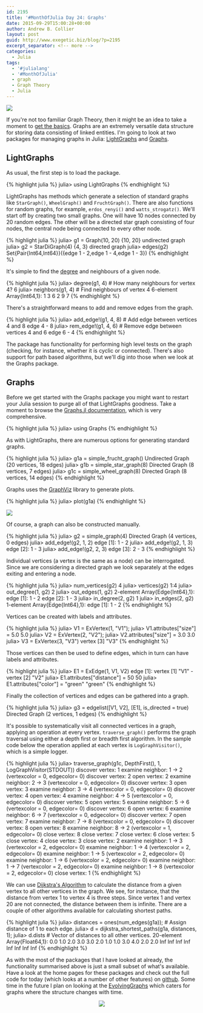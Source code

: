 ```yaml
---
id: 2195
title: '#MonthOfJulia Day 24: Graphs'
date: 2015-09-29T15:00:28+00:00
author: Andrew B. Collier
layout: post
guid: http://www.exegetic.biz/blog/?p=2195
excerpt_separator: <!-- more -->
categories:
  - Julia
tags:
  - '#julialang'
  - '#MonthOfJulia'
  - graph
  - Graph Theory
  - Julia
---
```


<!-- more -->

<img src="{{ site.baseurl }}/static/img/2015/09/Julia-Logo-Graphs.png" >

If you're not too familiar Graph Theory, then it might be an idea to take a moment to [get the basics](https://en.wikipedia.org/wiki/Graph_theory). Graphs are an extremely versatile data structure for storing data consisting of linked entities. I'm going to look at two packages for managing graphs in Julia: [LightGraphs](https://github.com/JuliaGraphs/LightGraphs.jl) and [Graphs](https://github.com/JuliaLang/Graphs.jl).

## LightGraphs

As usual, the first step is to load the package.

{% highlight julia %}
julia> using LightGraphs
{% endhighlight %}

LightGraphs has methods which generate a selection of standard graphs like `StarGraph()`, `WheelGraph()` and `FruchtGraph()`. There are also functions for random graphs, for example, `erdos_renyi()` and `watts_strogatz()`. We'll start off by creating two small graphs. One will have 10 nodes connected by 20 random edges. The other will be a directed star graph consisting of four nodes, the central node being connected to every other node.

{% highlight julia %}
julia> g1 = Graph(10, 20)
{10, 20} undirected graph
julia> g2 = StarDiGraph(4)
{4, 3} directed graph
julia> edges(g2)
Set{Pair{Int64,Int64}}({edge 1 - 2,edge 1 - 4,edge 1 - 3})
{% endhighlight %}

It's simple to find the [degree](https://en.wikipedia.org/wiki/Graph_theory#Definitions) and neighbours of a given node.

{% highlight julia %}
julia> degree(g1, 4) # How many neighbours for vertex 4?
6
julia> neighbors(g1, 4) # Find neighbours of vertex 4
6-element Array{Int64,1}:
 1
 3
 6
 2
 9
 7
{% endhighlight %}

There's a straightforward means to add and remove edges from the graph.

{% highlight julia %}
julia> add_edge!(g1, 4, 8) # Add edge between vertices 4 and 8
edge 4 - 8
julia> rem_edge!(g1, 4, 6) # Remove edge between vertices 4 and 6
edge 6 - 4
{% endhighlight %}

The package has functionality for performing high level tests on the graph (checking, for instance, whether it is cyclic or connected). There's also support for path based algorithms, but we'll dig into those when we look at the Graphs package.

## Graphs

Before we get started with the Graphs package you might want to restart your Julia session to purge all of that LightGraphs goodness. Take a moment to browse the [Graphs.jl documentation](http://graphsjl-docs.readthedocs.org/en/latest/), which is very comprehensive.

{% highlight julia %}
julia> using Graphs
{% endhighlight %}

As with LightGraphs, there are numerous options for generating standard graphs.

{% highlight julia %}
julia> g1a = simple\_frucht\_graph()
Undirected Graph (20 vertices, 18 edges)
julia> g1b = simple\_star\_graph(8)
Directed Graph (8 vertices, 7 edges)
julia> g1c = simple\_wheel\_graph(8)
Directed Graph (8 vertices, 14 edges)
{% endhighlight %}

Graphs uses the [GraphViz](https://github.com/Keno/GraphViz.jl) library to generate plots.

{% highlight julia %}
julia> plot(g1a)
{% endhighlight %}

<img src="{{ site.baseurl }}/static/img/2015/09/sample-graph.png" >

Of course, a graph can also be constructed manually.

{% highlight julia %}
julia> g2 = simple_graph(4)
Directed Graph (4 vertices, 0 edges)
julia> add_edge!(g2, 1, 2)
edge [1]: 1 - 2
julia> add_edge!(g2, 1, 3)
edge [2]: 1 - 3
julia> add_edge!(g2, 2, 3)
edge [3]: 2 - 3
{% endhighlight %}

Individual vertices (a vertex is the same as a node) can be interrogated. Since we are considering a directed graph we look separately at the edges exiting and entering a node.

{% highlight julia %}
julia> num_vertices(g2)
4
julia> vertices(g2)
1:4
julia> out_degree(1, g2)
2
julia> out_edges(1, g2)
2-element Array{Edge{Int64},1}:
 edge [1]: 1 - 2
 edge [2]: 1 - 3
julia> in_degree(2, g2)
1
julia> in_edges(2, g2)
1-element Array{Edge{Int64},1}:
 edge [1]: 1 - 2
{% endhighlight %}

Vertices can be created with labels and attributes.

{% highlight julia %}
julia> V1 = ExVertex(1, "V1");
julia> V1.attributes["size"] = 5.0
5.0
julia> V2 = ExVertex(2, "V2");
julia> V2.attributes["size"] = 3.0
3.0
julia> V3 = ExVertex(3, "V3")
vertex [3] "V3"
{% endhighlight %}

Those vertices can then be used to define edges, which in turn can have labels and attributes.

{% highlight julia %}
julia> E1 = ExEdge(1, V1, V2)
edge [1]: vertex [1] "V1" - vertex [2] "V2"
julia> E1.attributes["distance"] = 50
50
julia> E1.attributes["color"] = "green"
"green"
{% endhighlight %}

Finally the collection of vertices and edges can be gathered into a graph.

{% highlight julia %}
julia> g3 = edgelist([V1, V2], [E1], is_directed = true)
Directed Graph (2 vertices, 1 edges)
{% endhighlight %}

It's possible to systematically visit all connected vertices in a graph, applying an operation at every vertex. `traverse_graph()` performs the graph traversal using either a depth first or breadth first algorithm. In the sample code below the operation applied at each vertex is `LogGraphVisitor()`, which is a simple logger.

{% highlight julia %}
julia> traverse_graph(g1c, DepthFirst(), 1, LogGraphVisitor(STDOUT))
discover vertex: 1
examine neighbor: 1 -> 2 (vertexcolor = 0, edgecolor= 0)
discover vertex: 2
open vertex: 2
examine neighbor: 2 -> 3 (vertexcolor = 0, edgecolor= 0)
discover vertex: 3
open vertex: 3
examine neighbor: 3 -> 4 (vertexcolor = 0, edgecolor= 0)
discover vertex: 4
open vertex: 4
examine neighbor: 4 -> 5 (vertexcolor = 0, edgecolor= 0)
discover vertex: 5
open vertex: 5
examine neighbor: 5 -> 6 (vertexcolor = 0, edgecolor= 0)
discover vertex: 6
open vertex: 6
examine neighbor: 6 -> 7 (vertexcolor = 0, edgecolor= 0)
discover vertex: 7
open vertex: 7
examine neighbor: 7 -> 8 (vertexcolor = 0, edgecolor= 0)
discover vertex: 8
open vertex: 8
examine neighbor: 8 -> 2 (vertexcolor = 1, edgecolor= 0)
close vertex: 8
close vertex: 7
close vertex: 6
close vertex: 5
close vertex: 4
close vertex: 3
close vertex: 2
examine neighbor: 1 -> 3 (vertexcolor = 2, edgecolor= 0)
examine neighbor: 1 -> 4 (vertexcolor = 2, edgecolor= 0)
examine neighbor: 1 -> 5 (vertexcolor = 2, edgecolor= 0)
examine neighbor: 1 -> 6 (vertexcolor = 2, edgecolor= 0)
examine neighbor: 1 -> 7 (vertexcolor = 2, edgecolor= 0)
examine neighbor: 1 -> 8 (vertexcolor = 2, edgecolor= 0)
close vertex: 1
{% endhighlight %}

We can use [Dijkstra's Algorithm](https://en.wikipedia.org/wiki/Dijkstra%27s_algorithm) to calculate the distance from a given vertex to all other vertices in the graph. We see, for instance, that the distance from vertex 1 to vertex 4 is three steps. Since vertex 1 and vertex 20 are not connected, the distance between them is infinite. There are a couple of other algorithms available for calculating shortest paths.

{% highlight julia %}
julia> distances = ones(num_edges(g1a)); # Assign distance of 1 to each edge.
julia> d = dijkstra\_shortest\_paths(g1a, distances, 1);
julia> d.dists # Vector of distances to all other vertices.
20-element Array{Float64,1}:
   0.0
   1.0
   2.0
   3.0
   3.0
   2.0
   1.0
   1.0
   3.0
   4.0
   2.0
   2.0
   Inf
   Inf
   Inf
   Inf
   Inf
   Inf
   Inf
   Inf
{% endhighlight %}

As with the most of the packages that I have looked at already, the functionality summarised above is just a small subset of what's available. Have a look at the home pages for these packages and check out the full code for today (which looks at a number of other features) on [github](https://github.com/DataWookie/MonthOfJulia). Some time in the future I plan on looking at the [EvolvingGraphs](https://github.com/weijianzhang/EvolvingGraphs.jl) which caters for graphs where the structure changes with time.

<center>
  <a href="http://spikedmath.com/493.html">
    <img src="{{ site.baseurl }}/static/img/2015/09/493-drawing-stars-0.png" >
  </a>
</center>
